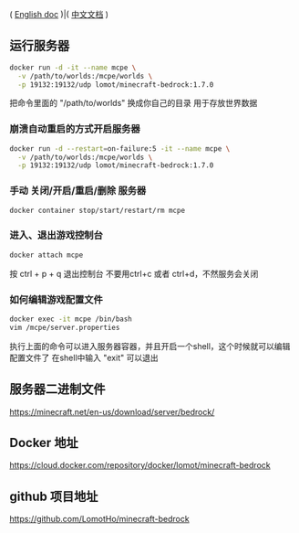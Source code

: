 ( [English doc](/blob/master/README.md) )|( [中文文档](/blob/master/README_zh.md) )


## 运行服务器
<!-- 
 - 先在服务区上安装docker
```bash
apt install docker
```

 - 运行服务器 -->
```bash
docker run -d -it --name mcpe \
  -v /path/to/worlds:/mcpe/worlds \
  -p 19132:19132/udp lomot/minecraft-bedrock:1.7.0
```

把命令里面的 "/path/to/worlds" 换成你自己的目录
用于存放世界数据

### 崩溃自动重启的方式开启服务器
```bash
docker run -d --restart=on-failure:5 -it --name mcpe \
  -v /path/to/worlds:/mcpe/worlds \
  -p 19132:19132/udp lomot/minecraft-bedrock:1.7.0
```

### 手动 关闭/开启/重启/删除 服务器
```bash
docker container stop/start/restart/rm mcpe
```

### 进入、退出游戏控制台
```bash
docker attach mcpe
```
按 ctrl + p + q 退出控制台
不要用ctrl+c 或者 ctrl+d，不然服务会关闭

### 如何编辑游戏配置文件
```bash
docker exec -it mcpe /bin/bash
vim /mcpe/server.properties
```
执行上面的命令可以进入服务器容器，并且开启一个shell，这个时候就可以编辑配置文件了
在shell中输入 "exit" 可以退出

## 服务器二进制文件
https://minecraft.net/en-us/download/server/bedrock/

## Docker 地址
https://cloud.docker.com/repository/docker/lomot/minecraft-bedrock

## github 项目地址
https://github.com/LomotHo/minecraft-bedrock
